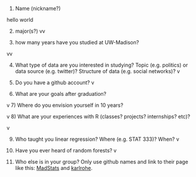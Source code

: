 1) Name (nickname?)

hello world

2) major(s?)
vv


3) how many years have you studied at UW-Madison?

vv

4) What type of data are you interested in studying?  Topic (e.g. politics) or data source (e.g. twitter)? Structure of data (e.g. social networks)? 
v


5) Do you have a github account?
v


6) What are your goals after graduation?


v
7) Where do you envision yourself in 10 years?


v
8) What are your experiences with R (classes? projects? internships? etc)?  

v

9) Who taught you linear regression?  Where (e.g. STAT 333)?  When?
v


10)  Have you ever heard of random forests?
v


11)  Who else is in your group?  Only use github names and link to their page like this:  [MadStats](https://github.com/MadStats) and [karlrohe](https://github.com/karlrohe).

